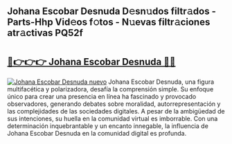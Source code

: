 ## Johana Escobar Desnuda D𝚎sn𝚞dos filtr𝚊dos - Parts-Hhp Vid𝚎os f𝚘tos - N𝚞evas filtr𝚊ciones atr𝚊ctivas PQ52f

# <h2><a href="http://mbc5uv4.tromn.icu/?c=Johana+Escobar+Desnuda">🔗👉👉👉 Johana Escobar Desnuda 🔗🔗</a></h2>

[![Johana Escobar Desnuda nuevo](https://i.imgur.com/pEAQMta.gif)](http://mbc5uv4.tromn.icu/?c=Johana+Escobar+Desnuda)
Johana Escobar Desnuda, una figura multifacética y polarizadora, desafía la comprensión simple. Su enfoque único para crear una presencia en línea ha fascinado y provocado observadores, generando debates sobre moralidad, autorrepresentación y las complejidades de las sociedades digitales. A pesar de la ambigüedad de sus intenciones, su huella en la comunidad virtual es imborrable. Con una determinación inquebrantable y un encanto innegable, la influencia de Johana Escobar Desnuda en la comunidad digital es profunda.
